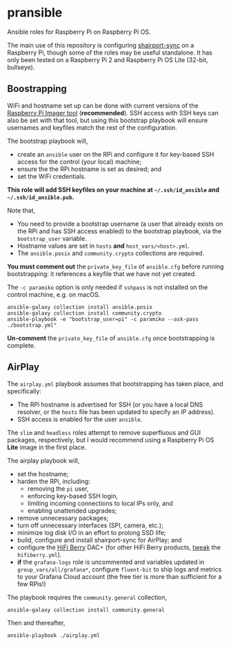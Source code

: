 # pransible

Ansible roles for Raspberry Pi on Raspberry Pi OS.

The main use of this repository is configuring [shairport-sync][shairport-sync] on a Raspberry Pi, though some of the roles may be useful standalone.
It has only been tested on a Raspberry Pi 2 and Raspberry Pi OS Lite (32-bit, bullseye).

## Boostrapping

WiFi and hostname set up can be done with current versions of the [Raspberry Pi Imager tool][raspberry-software] (**recommended**).
SSH access with SSH keys can also be set with that tool, but using this bootstrap playbook will ensure usernames and keyfiles match the rest of the configuration.

The bootstrap playbook will,

* create an `ansible` user on the RPi and configure it for key-based SSH access for the control (your local) machine;
* ensure the the RPi hostname is set as desired; and
* set the WiFi credentials.

**This role will add SSH keyfiles on your machine at `~/.ssh/id_ansible` and `~/.ssh/id_ansible.pub`.**

Note that,

* You need to provide a bootstrap username (a user that already exists on the RPi and has SSH access enabled) to the bootstrap playbook, via the `bootstrap_user` variable.
* Hostname values are set in `hosts` **and** `host_vars/<host>.yml`.
* The `ansible.posix` and `community.crypto` collections are required.

**You must comment out** the `private_key_file` of `ansible.cfg` before running bootstrapping: it references a keyfile that we have not yet created.

The `-c paramiko` option is only needed if `sshpass` is not installed on the control machine, e.g. on macOS.

```console
ansible-galaxy collection install ansible.posix
ansible-galaxy collection install community.crypto
ansible-playbook -e "bootstrap_user=pi" -c paramiko --ask-pass ./bootstrap.yml"
```

**Un-comment** the `private_key_file` of `ansible.cfg` once bootstrapping is complete.

## AirPlay

The `airplay.yml` playbook assumes that bootstrapping has taken place, and specifically:

* The RPi hostname is advertised for SSH (or you have a local DNS resolver, or the `hosts` file has been updated to specify an IP address).
* SSH access is enabled for the user `ansible`.

The `slim` and `headless` roles attempt to remove superfluous and GUI packages, respectively, but I would recommend using a Raspberry Pi OS **Lite** image in the first place.

The airplay playbook will,

* set the hostname;
* harden the RPi, including:
  * removing the `pi` user,
  * enforcing key-based SSH login,
  * limiting incoming connections to local IPs only, and
  * enabling unattended upgrades;
* remove unnecessary packages;
* turn off unnecessary interfaces (SPI, camera, etc.);
* minimize log disk I/O in an effort to prolong SSD life;
* build, configure and install shairport-sync for AirPlay; and
* configure the [HiFi Berry][hifiberry] DAC+ (for other HiFi Berry products, [tweak][hifiberry-config] the `hifiberry.yml`).
* **if** the `grafana-logs` role is uncommented and variables updated in `group_vars/all/grafana*`, configure `fluent-bit` to ship logs and metrics to your Grafana Cloud account (the free tier is more than sufficient for a few RPis!)

The playbook requires the `community.general` collection,

```console
ansible-galaxy collection install community.general
```

Then and thereafter,

```console
ansible-playbook ./airplay.yml
```

[shairport-sync]: https://github.com/mikebrady/shairport-sync
[raspberry-software]: https://www.raspberrypi.com/software/
[hifiberry]: https://www.hifiberry.com/
[hifiberry-config]: https://www.hifiberry.com/docs/software/configuring-linux-3-18-x/
